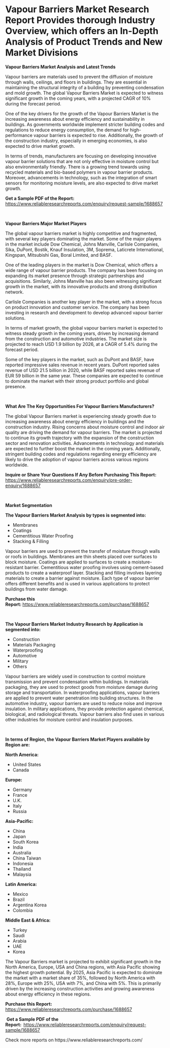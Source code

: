 <p><h1>Vapour Barriers Market Research Report Provides thorough Industry Overview, which offers an In-Depth Analysis of Product Trends and New Market Divisions</h1></p><p><strong>Vapour Barriers Market Analysis and Latest Trends</strong></p>
<p><p>Vapour barriers are materials used to prevent the diffusion of moisture through walls, ceilings, and floors in buildings. They are essential in maintaining the structural integrity of a building by preventing condensation and mold growth. The global Vapour Barriers Market is expected to witness significant growth in the coming years, with a projected CAGR of 10% during the forecast period.</p><p>One of the key drivers for the growth of the Vapour Barriers Market is the increasing awareness about energy efficiency and sustainability in buildings. As governments worldwide implement stricter building codes and regulations to reduce energy consumption, the demand for high-performance vapour barriers is expected to rise. Additionally, the growth of the construction industry, especially in emerging economies, is also expected to drive market growth.</p><p>In terms of trends, manufacturers are focusing on developing innovative vapour barrier solutions that are not only effective in moisture control but also environmentally friendly. There is a growing trend towards using recycled materials and bio-based polymers in vapour barrier products. Moreover, advancements in technology, such as the integration of smart sensors for monitoring moisture levels, are also expected to drive market growth.</p></p>
<p><strong>Get a Sample PDF of the Report:&nbsp;</strong> <a href="https://www.reliableresearchreports.com/enquiry/request-sample/1688657">https://www.reliableresearchreports.com/enquiry/request-sample/1688657</a></p>
<p>&nbsp;</p>
<p><strong>Vapour Barriers Major Market Players</strong></p>
<p><p>The global vapour barriers market is highly competitive and fragmented, with several key players dominating the market. Some of the major players in the market include Dow Chemical, Johns Manville, Carlisle Companies, Sika, DuPont, Bostik, Knauf Insulation, 3M, Soprema, Laticrete International, Kingspan, Mitsubishi Gas, Boral Limited, and BASF. </p><p>One of the leading players in the market is Dow Chemical, which offers a wide range of vapour barrier products. The company has been focusing on expanding its market presence through strategic partnerships and acquisitions. Similarly, Johns Manville has also been witnessing significant growth in the market, with its innovative products and strong distribution network. </p><p>Carlisle Companies is another key player in the market, with a strong focus on product innovation and customer service. The company has been investing in research and development to develop advanced vapour barrier solutions. </p><p>In terms of market growth, the global vapour barriers market is expected to witness steady growth in the coming years, driven by increasing demand from the construction and automotive industries. The market size is projected to reach USD 1.9 billion by 2026, at a CAGR of 5.4% during the forecast period. </p><p>Some of the key players in the market, such as DuPont and BASF, have reported impressive sales revenue in recent years. DuPont reported sales revenue of USD 21.5 billion in 2020, while BASF reported sales revenue of EUR 59 billion in the same year. These companies are expected to continue to dominate the market with their strong product portfolio and global presence.</p></p>
<p>&nbsp;</p>
<p><strong>What Are The Key Opportunities For Vapour Barriers Manufacturers?</strong></p>
<p><p>The global Vapour Barriers market is experiencing steady growth due to increasing awareness about energy efficiency in buildings and the construction industry. Rising concerns about moisture control and indoor air quality are driving the demand for vapour barriers. The market is projected to continue its growth trajectory with the expansion of the construction sector and renovation activities. Advancements in technology and materials are expected to further boost the market in the coming years. Additionally, stringent building codes and regulations regarding energy efficiency are likely to drive the adoption of vapour barriers across various regions worldwide.</p></p>
<p><strong>Inquire or Share Your Questions If Any Before Purchasing This Report:</strong> <a href="https://www.reliableresearchreports.com/enquiry/pre-order-enquiry/1688657">https://www.reliableresearchreports.com/enquiry/pre-order-enquiry/1688657</a></p>
<p>&nbsp;</p>
<p><strong>Market Segmentation</strong></p>
<p><strong>The Vapour Barriers Market Analysis by types is segmented into:</strong></p>
<p><ul><li>Membranes</li><li>Coatings</li><li>Cementitious Water Proofing</li><li>Stacking & Filling</li></ul></p>
<p><p>Vapour barriers are used to prevent the transfer of moisture through walls or roofs in buildings. Membranes are thin sheets placed over surfaces to block moisture. Coatings are applied to surfaces to create a moisture-resistant barrier. Cementitious water proofing involves using cement-based products to create a waterproof layer. Stacking and filling involves layering materials to create a barrier against moisture. Each type of vapour barrier offers different benefits and is used in various applications to protect buildings from water damage.</p></p>
<p><strong>Purchase this Report:&nbsp;</strong><a href="https://www.reliableresearchreports.com/purchase/1688657">https://www.reliableresearchreports.com/purchase/1688657</a></p>
<p>&nbsp;</p>
<p><strong>The Vapour Barriers Market Industry Research by Application is segmented into:</strong></p>
<p><ul><li>Construction</li><li>Materials Packaging</li><li>Waterproofing</li><li>Automotive</li><li>Military</li><li>Others</li></ul></p>
<p><p>Vapour barriers are widely used in construction to control moisture transmission and prevent condensation within buildings. In materials packaging, they are used to protect goods from moisture damage during storage and transportation. In waterproofing applications, vapour barriers are applied to prevent water penetration into building structures. In the automotive industry, vapour barriers are used to reduce noise and improve insulation. In military applications, they provide protection against chemical, biological, and radiological threats. Vapour barriers also find uses in various other industries for moisture control and insulation purposes.</p></p>
<p>&nbsp;</p>
<p><strong>In terms of Region, the Vapour Barriers Market Players available by Region are:</strong></p>
<p>
    <p> <strong> North America: </strong>
        <ul>
            <li>United States</li>
            <li>Canada</li>
        </ul>
        </p> 
    <p> <strong> Europe: </strong>
        <ul>
            <li>Germany</li>
            <li>France</li>
            <li>U.K.</li>
            <li>Italy</li>
            <li>Russia</li>
        </ul>
        </p> 
    <p> <strong> Asia-Pacific: </strong>
        <ul>
            <li>China</li>
            <li>Japan</li>
            <li>South Korea</li>
            <li>India</li>
            <li>Australia</li>
            <li>China Taiwan</li>
            <li>Indonesia</li>
            <li>Thailand</li>
            <li>Malaysia</li>
        </ul>
        </p> 
    <p> <strong> Latin America: </strong>
        <ul>
            <li>Mexico</li>
            <li>Brazil</li>
            <li>Argentina Korea</li>
            <li>Colombia</li>
        </ul>
        </p> 
    <p> <strong> Middle East & Africa: </strong>
        <ul>
            <li>Turkey</li>
            <li>Saudi</li>
            <li>Arabia</li>
            <li>UAE</li>
            <li>Korea</li>
        </ul>
    </p>
    </p>
<p><p>The Vapour Barriers market is projected to exhibit significant growth in the North America, Europe, USA and China regions, with Asia Pacific showing the highest growth potential. By 2025, Asia Pacific is expected to dominate the market with a market share of 35%, followed by North America with 28%, Europe with 25%, USA with 7%, and China with 5%. This is primarily driven by the increasing construction activities and growing awareness about energy efficiency in these regions.</p></p>
<p><strong>Purchase this Report: </strong><a href="https://www.reliableresearchreports.com/purchase/1688657">https://www.reliableresearchreports.com/purchase/1688657</a></p>
<p>&nbsp;<strong>Get a Sample PDF of the Report:&nbsp;&nbsp;</strong><a href="https://www.reliableresearchreports.com/enquiry/request-sample/1688657">https://www.reliableresearchreports.com/enquiry/request-sample/1688657</a></p>
<p><strong></strong></p>
<p>Check more reports on https://www.reliableresearchreports.com/</p>